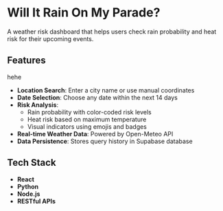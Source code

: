 # Will It Rain On My Parade?

A weather risk dashboard that helps users check rain probability and heat risk for their upcoming events.

## Features
hehe
- **Location Search**: Enter a city name or use manual coordinates
- **Date Selection**: Choose any date within the next 14 days
- **Risk Analysis**:
  - Rain probability with color-coded risk levels
  - Heat risk based on maximum temperature
  - Visual indicators using emojis and badges
- **Real-time Weather Data**: Powered by Open-Meteo API
- **Data Persistence**: Stores query history in Supabase database

## Tech Stack

- **React**
- **Python**
- **Node.js**
- **RESTful APIs**

